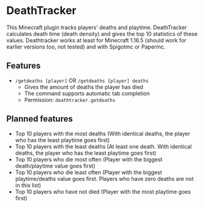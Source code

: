 # DeathTracker
This Minecraft plugin tracks players' deaths and playtime. DeathTracker calculates death time (death density) and gives the top 10 statistics of these values.
Deathtracker works at least for Minecraft 1.16.5 (should work for earlier versions too, not tested) and with Spigotmc or Papermc.

## Features
- `/getdeaths [player]` OR `/getdeaths [player] deaths`
  - Gives the amount of deaths the player has died
  - The command supports automatic tab completion
  - Permission: `deathtracker.getdeaths`

## Planned features
- Top 10 players with the most deaths (With identical deaths, the player who has the least playtime goes first)
- Top 10 players with the least deaths (At least one death. With identical deaths, the player who has the least playtime goes first)
- Top 10 players who die most often (Player with the biggest death/playtime value goes first)
- Top 10 players who die least often (Player with the biggest playtime/deaths value goes first. Players who have zero deaths are not in this list)
- Top 10 players who have not died (Player with the most playtime goes first)
